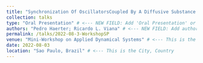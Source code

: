 ```yaml
---
title: "Synchronization Of OscillatorsCoupled By A Diffusive Substance To Different Geometries" # This is the "Presented work"
collection: talks
type: "Oral Presentation" # <--- NEW FIELD: Add 'Oral Presentation' or 'Poster Presentation'
authors: "Pedro Haerter; Ricardo L. Viana" # <--- NEW FIELD: Add authors
permalink: /talks/2022-08-3-WorkshopSP
venue: "Mini-Workshop on Applied Dynamical Systems" # <--- This is the Conference Name
date: 2022-08-03
location: "Sao Paulo, Brazil" # <--- This is the City, Country
---
```

